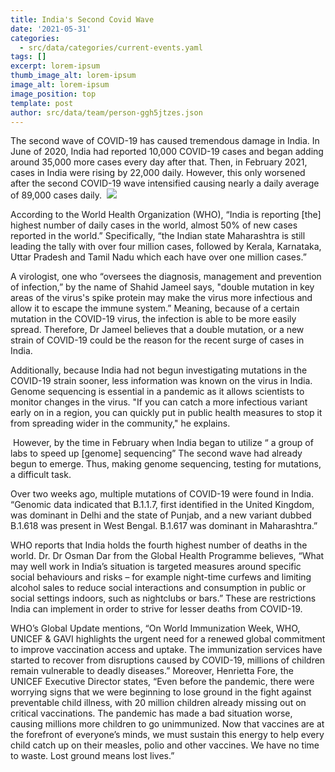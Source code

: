 ```yaml
---
title: India's Second Covid Wave
date: '2021-05-31'
categories:
  - src/data/categories/current-events.yaml
tags: []
excerpt: lorem-ipsum
thumb_image_alt: lorem-ipsum
image_alt: lorem-ipsum
image_position: top
template: post
author: src/data/team/person-ggh5jtzes.json
---
```

The second wave of COVID-19 has caused tremendous damage in India. In June of 2020, India had reported 10,000 COVID-19 cases and began adding around 35,000 more cases every day after that. Then, in February 2021, cases in India were rising by 22,000 daily. However, this only worsened after the second COVID-19 wave intensified causing nearly a daily average of 89,000 cases daily. 
![](https://lh6.googleusercontent.com/ScYMjX3YOm1Bd2xGiorgicQsFtWKlhqkqWAWaGUZrMPRFkcgQw1tbfejOzKChQcOrlq1F38jhbJN9kzjRT5bEhJ1EI93\_Ge\_4NYrpTGZoSMZZnR8wcRJVGq3MS3SQx3Ag5NeVWJ9)

According to the World Health Organization (WHO), “India is reporting \[the] highest number of daily cases in the world, almost 50% of new cases reported in the world.” Specifically, “the Indian state Maharashtra is still leading the tally with over four million cases, followed by Kerala, Karnataka, Uttar Pradesh and Tamil Nadu which each have over one million cases.”

A virologist, one who “oversees the diagnosis, management and prevention of infection,” by the name of Shahid Jameel says, "double mutation in key areas of the virus's spike protein may make the virus more infectious and allow it to escape the immune system.” Meaning, because of a certain mutation in the COVID-19 virus, the infection is able to be more easily spread. Therefore, Dr Jameel believes that a double mutation, or a new strain of COVID-19 could be the reason for the recent surge of cases in India. 

Additionally, because India had not begun investigating mutations in the COVID-19 strain sooner, less information was known on the virus in India. Genome sequencing is essential in a pandemic as it allows scientists to monitor changes in the virus. "If you can catch a more infectious variant early on in a region, you can quickly put in public health measures to stop it from spreading wider in the community," he explains.

 However, by the time in February when India began to utilize “ a group of labs to speed up \[genome] sequencing” The second wave had already begun to emerge. Thus, making genome sequencing, testing for mutations, a difficult task.

Over two weeks ago, multiple mutations of COVID-19 were found in India. “Genomic data indicated that B.1.1.7, first identified in the United Kingdom, was dominant in Delhi and the state of Punjab, and a new variant dubbed B.1.618 was present in West Bengal. B.1.617 was dominant in Maharashtra.” 

WHO reports that India holds the fourth highest number of deaths in the world. Dr. Dr Osman Dar from the Global Health Programme believes, “What may well work in India’s situation is targeted measures around specific social behaviours and risks – for example night-time curfews and limiting alcohol sales to reduce social interactions and consumption in public or social settings indoors, such as nightclubs or bars.” These are restrictions India can implement in order to strive for lesser deaths from COVID-19.

WHO’s Global Update mentions, “On World Immunization Week, WHO, UNICEF & GAVI highlights the urgent need for a renewed global commitment to improve vaccination access and uptake. The immunization services have started to recover from disruptions caused by COVID-19, millions of children remain vulnerable to deadly diseases.” Moreover, Henrietta Fore, the UNICEF Executive Director states, “Even before the pandemic, there were worrying signs that we were beginning to lose ground in the fight against preventable child illness, with 20 million children already missing out on critical vaccinations. The pandemic has made a bad situation worse, causing millions more children to go unimmunized. Now that vaccines are at the forefront of everyone’s minds, we must sustain this energy to help every child catch up on their measles, polio and other vaccines. We have no time to waste. Lost ground means lost lives.”

